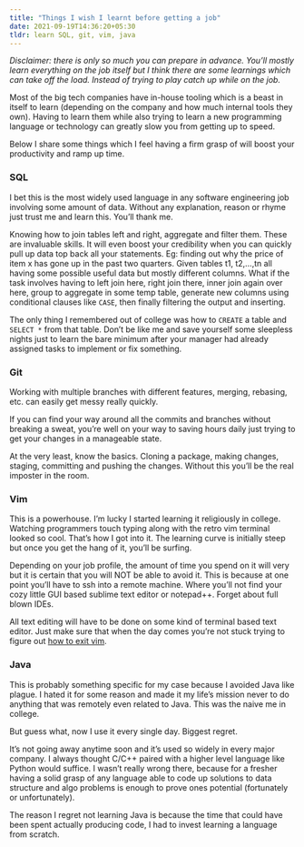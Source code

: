 ```yaml
---
title: "Things I wish I learnt before getting a job"
date: 2021-09-19T14:36:20+05:30
tldr: learn SQL, git, vim, java
---
```


*Disclaimer: there is only so much you can prepare in advance. You’ll mostly learn everything on the job itself but I think there are some learnings which can take off the load. Instead of trying to play catch up while on the job.*

Most of the big tech companies have in-house tooling which is a beast in itself to learn (depending on the company and how much internal tools they own). Having to learn them while also trying to learn a new programming language or technology can greatly slow you from getting up to speed.

Below I share some things which I feel having a firm grasp of will boost your productivity and ramp up time.

### SQL
I bet this is the most widely used language in any software engineering job involving some amount of data. Without any explanation, reason or rhyme just trust me and learn this. You’ll thank me.

Knowing how to join tables left and right, aggregate and filter them. These are invaluable skills. It will even boost your credibility when you can quickly pull up data top back all your statements. Eg: finding out why the price of item x has gone up in the past two quarters. Given tables t1, t2,…,tn all having some possible useful data but mostly different columns. What if the task involves having to left join here, right join there, inner join again over here, group to aggregate in some temp table, generate new columns using conditional clauses like `CASE`, then finally filtering the output and inserting.

The only thing I remembered out of college was how to `CREATE` a table and `SELECT *` from that table. Don’t be like me and save yourself some sleepless nights just to learn the bare minimum after your manager had already assigned tasks to implement or fix something.

### Git
Working with multiple branches with different features, merging, rebasing, etc. can easily get messy really quickly.

If you can find your way around all the commits and branches without breaking a sweat, you’re well on your way to saving hours daily just trying to get your changes in a manageable state.

At the very least, know the basics. Cloning a package, making changes, staging, committing and pushing the changes. Without this you’ll be the real imposter in the room.

### Vim
This is a powerhouse. I’m lucky I started learning it religiously in college. Watching programmers touch typing along with the retro vim terminal looked so cool. That’s how I got into it. The learning curve is initially steep but once you get the hang of it, you’ll be surfing.

Depending on your job profile, the amount of time you spend on it will very but it is certain that you will NOT be able to avoid it. This is because at one point you’ll have to ssh into a remote machine. Where you’ll not find your cozy little GUI based sublime text editor or notepad++. Forget about full blown IDEs.

All text editing will have to be done on some kind of terminal based text editor. Just make sure that when the day comes you’re not stuck trying to figure out [how to exit vim](https://stackoverflow.blog/2017/05/23/stack-overflow-helping-one-million-developers-exit-vim/).

### Java
This is probably something specific for my case because I avoided Java like plague. I hated it for some reason and made it my life’s mission never to do anything that was remotely even related to Java. This was the naive me in college.

But guess what, now I use it every single day. Biggest regret.

It’s not going away anytime soon and it’s used so widely in every major company. I always thought C/C++ paired with a higher level language like Python would suffice. I wasn’t really wrong there, because for a fresher having a solid grasp of any language able to code up solutions to data structure and algo problems is enough to prove ones potential (fortunately or unfortunately).

The reason I regret not learning Java is because the time that could have been spent actually producing code, I had to invest learning a language from scratch.

